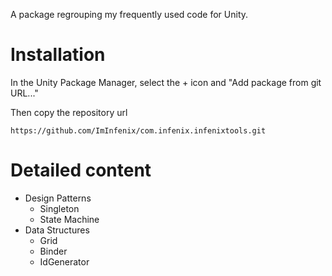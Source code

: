 A package regrouping my frequently used code for Unity.

# Installation
In the Unity Package Manager, select the + icon and "Add package from git URL..."

Then copy the repository url
```
https://github.com/ImInfenix/com.infenix.infenixtools.git
```

# Detailed content

- Design Patterns
  - Singleton
  - State Machine
- Data Structures
  - Grid
  - Binder
  - IdGenerator
